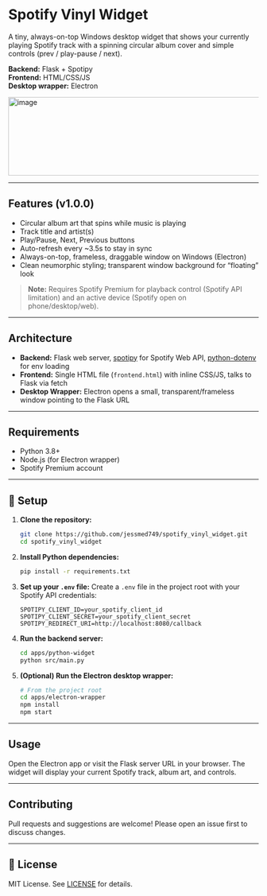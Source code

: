 ﻿
# Spotify Vinyl Widget

A tiny, always-on-top Windows desktop widget that shows your currently playing Spotify track with a spinning circular album cover and simple controls (prev / play-pause / next).

**Backend:** Flask + Spotipy  
**Frontend:** HTML/CSS/JS  
**Desktop wrapper:** Electron

<img width="660" height="158" alt="image" src="https://github.com/user-attachments/assets/832ba9c2-edb7-41c3-a8b7-b98a7743723c" />


---

##  Features (v1.0.0)

- Circular album art that spins while music is playing
- Track title and artist(s)
- Play/Pause, Next, Previous buttons
- Auto-refresh every ~3.5s to stay in sync
- Always-on-top, frameless, draggable window on Windows (Electron)
- Clean neumorphic styling; transparent window background for “floating” look

> **Note:** Requires Spotify Premium for playback control (Spotify API limitation) and an active device (Spotify open on phone/desktop/web).

---

##  Architecture

- **Backend:** Flask web server, [spotipy](https://spotipy.readthedocs.io/) for Spotify Web API, [python-dotenv](https://pypi.org/project/python-dotenv/) for env loading
- **Frontend:** Single HTML file (`frontend.html`) with inline CSS/JS, talks to Flask via fetch
- **Desktop Wrapper:** Electron opens a small, transparent/frameless window pointing to the Flask URL

---

##  Requirements

- Python 3.8+
- Node.js (for Electron wrapper)
- Spotify Premium account

---

## 🚀 Setup

1. **Clone the repository:**
	```sh
	git clone https://github.com/jessmed749/spotify_vinyl_widget.git
	cd spotify_vinyl_widget
	```

2. **Install Python dependencies:**
	```sh
	pip install -r requirements.txt
	```

3. **Set up your `.env` file:**
	Create a `.env` file in the project root with your Spotify API credentials:
	```env
	SPOTIPY_CLIENT_ID=your_spotify_client_id
	SPOTIPY_CLIENT_SECRET=your_spotify_client_secret
	SPOTIPY_REDIRECT_URI=http://localhost:8080/callback
	```

4. **Run the backend server:**
	```sh
	cd apps/python-widget
	python src/main.py
	```

5. **(Optional) Run the Electron desktop wrapper:**
	```sh
	# From the project root
	cd apps/electron-wrapper
	npm install
	npm start
	```

---

##  Usage

Open the Electron app or visit the Flask server URL in your browser. The widget will display your current Spotify track, album art, and controls.

---

## Contributing

Pull requests and suggestions are welcome! Please open an issue first to discuss changes.

---

## 📄 License

MIT License. See [LICENSE](LICENSE) for details.


